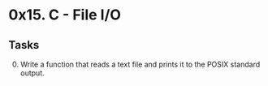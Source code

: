 # 0x15. C - File I/O
## Tasks

0. Write a function that reads a text file and prints it to the POSIX standard output.
